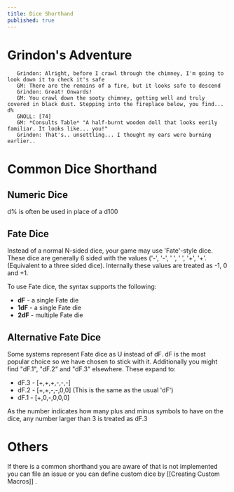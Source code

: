 ```yaml
---
title: Dice Shorthand
published: true
---
```


# Grindon's Adventure 
```
   Grindon: Alright, before I crawl through the chimney, I'm going to look down it to check it's safe
   GM: There are the remains of a fire, but it looks safe to descend
   Grindon: Great! Onwards!
   GM: You crawl down the sooty chimney, getting well and truly covered in black dust. Stepping into the fireplace below, you find... d%
   GNOLL: [74]
   GM: *Consults Table* "A half-burnt wooden doll that looks eerily familiar. It looks like... you!"
   Grindon: That's.. unsettling... I thought my ears were burning earlier.. 
```

# Common Dice Shorthand

## Numeric Dice
d% is often be used in place of a d100

## Fate Dice

Instead of a normal N-sided dice, your game may use 'Fate'-style dice. These dice are generally 6 sided with the values ('-', '-', ' ', ' ', '+', '+'. (Equivalent to a three sided dice).
Internally these values are treated as -1, 0 and +1.

To use Fate dice, the syntax supports the following:
 - **dF** - a single Fate die
 - **1dF** - a single Fate die
 - **2dF** - multiple Fate die

## Alternative Fate Dice

Some systems represent Fate dice as U instead of dF. dF is the most popular choice so we have chosen to stick with it.
Additionally you might find "dF.1", "dF.2" and "dF.3" elsewhere. These expand to:

- dF.3 - [+,+,+,-,-,-] 
- dF.2 - [+,+,-,-,0,0] (This is the same as the usual 'dF')
- dF.1 - [+,0,-,0,0,0]

As the number indicates how many plus and minus symbols to have on the dice, any number larger than 3 is treated as dF.3

# Others

If there is a common shorthand you are aware of that is not implemented you can file an issue or you can define custom dice by [[Creating Custom Macros]] .
